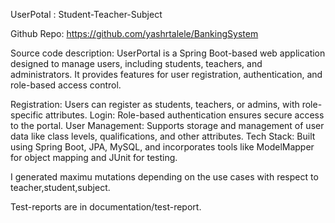 UserPotal : Student-Teacher-Subject

Github Repo: https://github.com/yashrtalele/BankingSystem

Source code description: UserPortal is a Spring Boot-based web application designed to manage users, including students, teachers, and administrators. It provides features for user registration, authentication, and role-based access control. 

Registration: Users can register as students, teachers, or admins, with role-specific attributes.
Login: Role-based authentication ensures secure access to the portal.
User Management: Supports storage and management of user data like class levels, qualifications, and other attributes.
Tech Stack: Built using Spring Boot, JPA, MySQL, and incorporates tools like ModelMapper for object mapping and JUnit for testing.

I generated maximu mutations depending on the use cases with respect to teacher,student,subject.



Test-reports are in documentation/test-report.
